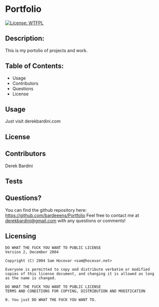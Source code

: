 # **Portfolio** 
[![License: WTFPL](https://img.shields.io/badge/License-WTFPL-brightgreen.svg)](http://www.wtfpl.net/about/) 
## Description:
This is my portolio of projects and work. 

  ## Table of Contents: 
* Usage 
* Contributors 
* Questions 
* License  
## Usage 
Just visit derekbardini.com

## License 
## Contributors 
Derek Bardini 
## Tests 
 
## Questions? 

 You can find the github repository here: 
https://github.com/bardeeens/Portfolio 
 Feel free to contact me at derekbardini@gmail.com with any questions or comments! 

## Licensing 
    DO WHAT THE FUCK YOU WANT TO PUBLIC LICENSE
    Version 2, December 2004

    Copyright (C) 2004 Sam Hocevar <sam@hocevar.net>

    Everyone is permitted to copy and distribute verbatim or modified
    copies of this license document, and changing it is allowed as long
    as the name is changed.

    DO WHAT THE FUCK YOU WANT TO PUBLIC LICENSE
    TERMS AND CONDITIONS FOR COPYING, DISTRIBUTION AND MODIFICATION

    0. You just DO WHAT THE FUCK YOU WANT TO.